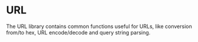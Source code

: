 <!--
title: "URL"
custom_edit_url: https://github.com/netdata/netdata/edit/master/libnetdata/url/README.md
sidebar_label: "URL"
learn_status: "Published"
learn_topic_type: "Tasks"
learn_rel_path: "Developers/libnetdata libraries"
-->

# URL

The URL library contains common functions useful for URLs, like conversion from/to hex, 
URL encode/decode and query string parsing. 

